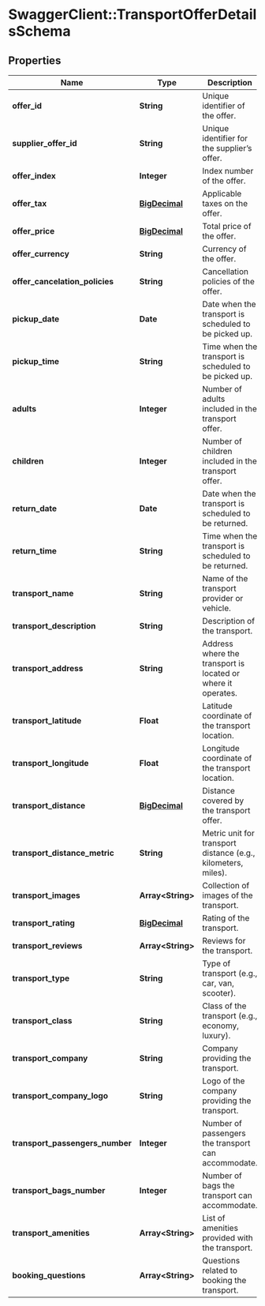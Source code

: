 # SwaggerClient::TransportOfferDetailsSchema

## Properties
Name | Type | Description | Notes
------------ | ------------- | ------------- | -------------
**offer_id** | **String** | Unique identifier of the offer. | [optional] 
**supplier_offer_id** | **String** | Unique identifier for the supplier’s offer. | [optional] 
**offer_index** | **Integer** | Index number of the offer. | [optional] 
**offer_tax** | [**BigDecimal**](BigDecimal.md) | Applicable taxes on the offer. | [optional] 
**offer_price** | [**BigDecimal**](BigDecimal.md) | Total price of the offer. | [optional] 
**offer_currency** | **String** | Currency of the offer. | [optional] 
**offer_cancelation_policies** | **String** | Cancellation policies of the offer. | [optional] 
**pickup_date** | **Date** | Date when the transport is scheduled to be picked up. | [optional] 
**pickup_time** | **String** | Time when the transport is scheduled to be picked up. | [optional] 
**adults** | **Integer** | Number of adults included in the transport offer. | [optional] 
**children** | **Integer** | Number of children included in the transport offer. | [optional] 
**return_date** | **Date** | Date when the transport is scheduled to be returned. | [optional] 
**return_time** | **String** | Time when the transport is scheduled to be returned. | [optional] 
**transport_name** | **String** | Name of the transport provider or vehicle. | [optional] 
**transport_description** | **String** | Description of the transport. | [optional] 
**transport_address** | **String** | Address where the transport is located or where it operates. | [optional] 
**transport_latitude** | **Float** | Latitude coordinate of the transport location. | [optional] 
**transport_longitude** | **Float** | Longitude coordinate of the transport location. | [optional] 
**transport_distance** | [**BigDecimal**](BigDecimal.md) | Distance covered by the transport offer. | [optional] 
**transport_distance_metric** | **String** | Metric unit for transport distance (e.g., kilometers, miles). | [optional] 
**transport_images** | **Array&lt;String&gt;** | Collection of images of the transport. | [optional] 
**transport_rating** | [**BigDecimal**](BigDecimal.md) | Rating of the transport. | [optional] 
**transport_reviews** | **Array&lt;String&gt;** | Reviews for the transport. | [optional] 
**transport_type** | **String** | Type of transport (e.g., car, van, scooter). | [optional] 
**transport_class** | **String** | Class of the transport (e.g., economy, luxury). | [optional] 
**transport_company** | **String** | Company providing the transport. | [optional] 
**transport_company_logo** | **String** | Logo of the company providing the transport. | [optional] 
**transport_passengers_number** | **Integer** | Number of passengers the transport can accommodate. | [optional] 
**transport_bags_number** | **Integer** | Number of bags the transport can accommodate. | [optional] 
**transport_amenities** | **Array&lt;String&gt;** | List of amenities provided with the transport. | [optional] 
**booking_questions** | **Array&lt;String&gt;** | Questions related to booking the transport. | [optional] 

